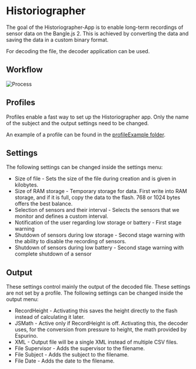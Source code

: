 # Historiographer
The goal of the Historiographer-App is to enable long-term recordings of sensor data on the Bangle.js 2. This is achieved by converting the data and saving the data in a custom binary format.

For decoding the file, the decoder application can be used.

## Workflow
![Process](https://github.com/Michael-Brilka/BangleApps/assets/33370237/b63d7932-ecb6-4e6d-a4a1-4668833ebbf3)


## Profiles
Profiles enable a fast way to set up the Historiographer app. Only the name of the subject and the output settings need to be changed.

An example of a profile can be found in the [profileExample folder](https://github.com/Michael-Brilka/BangleApps/tree/master/apps/historiographer/profileExample).

## Settings 
The following settings can be changed inside the settings menu:

* Size of file - Sets the size of the file during creation and is given in kilobytes.
* Size of RAM storage - Temporary storage for data. First write into RAM storage, and if it is full, copy the data to the flash. 768 or 1024 bytes offers the best balance.
* Selection of sensors and their interval - Selects the sensors that we monitor and defines a custom interval.
* Notification of the user regarding low storage or battery - First stage warning
* Shutdown of sensors during low storage - Second stage warning with the ability to disable the recording of sensors.
* Shutdown of sensors during low battery - Second stage warning with complete shutdown of a sensor

## Output
These settings control mainly the output of the decoded file. These settings are not set by a profile. The following settings can be changed inside the output menu:

* RecordHeight - Activating this saves the height directly to the flash instead of calculating it later.
* JSMath - Active only if RecordHeight is off. Activating this, the decoder uses, for the conversion from pressure to height, the math provided by Espurino.
* XML - Output file will be a single XML instead of multiple CSV files.
* File Supervisor - Adds the supervisor to the filename.
* File Subject - Adds the subject to the filename.
* File Date - Adds the date to the filename.
